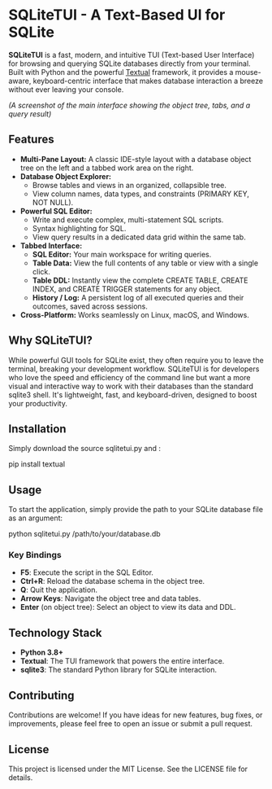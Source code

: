 # **SQLiteTUI \- A Text-Based UI for SQLite**

**SQLiteTUI** is a fast, modern, and intuitive TUI (Text-based User Interface) for browsing and querying SQLite databases directly from your terminal. Built with Python and the powerful [Textual](https://github.com/Textualize/textual) framework, it provides a mouse-aware, keyboard-centric interface that makes database interaction a breeze without ever leaving your console.

*(A screenshot of the main interface showing the object tree, tabs, and a query result)*

## **Features**

* **Multi-Pane Layout:** A classic IDE-style layout with a database object tree on the left and a tabbed work area on the right.  
* **Database Object Explorer:**  
  * Browse tables and views in an organized, collapsible tree.  
  * View column names, data types, and constraints (PRIMARY KEY, NOT NULL).  
* **Powerful SQL Editor:**  
  * Write and execute complex, multi-statement SQL scripts.  
  * Syntax highlighting for SQL.  
  * View query results in a dedicated data grid within the same tab.  
* **Tabbed Interface:**  
  * **SQL Editor:** Your main workspace for writing queries.  
  * **Table Data:** View the full contents of any table or view with a single click.  
  * **Table DDL:** Instantly view the complete CREATE TABLE, CREATE INDEX, and CREATE TRIGGER statements for any object.  
  * **History / Log:** A persistent log of all executed queries and their outcomes, saved across sessions.  
* **Cross-Platform:** Works seamlessly on Linux, macOS, and Windows.

## **Why SQLiteTUI?**

While powerful GUI tools for SQLite exist, they often require you to leave the terminal, breaking your development workflow. SQLiteTUI is for developers who love the speed and efficiency of the command line but want a more visual and interactive way to work with their databases than the standard sqlite3 shell. It's lightweight, fast, and keyboard-driven, designed to boost your productivity.

## **Installation**

Simply download the source sqlitetui.py and :

pip install textual

## **Usage**

To start the application, simply provide the path to your SQLite database file as an argument:

python sqlitetui.py /path/to/your/database.db

### **Key Bindings**

* **F5**: Execute the script in the SQL Editor.  
* **Ctrl+R**: Reload the database schema in the object tree.  
* **Q**: Quit the application.  
* **Arrow Keys**: Navigate the object tree and data tables.  
* **Enter** (on object tree): Select an object to view its data and DDL.

## **Technology Stack**

* **Python 3.8+**  
* **Textual**: The TUI framework that powers the entire interface.  
* **sqlite3**: The standard Python library for SQLite interaction.

## **Contributing**

Contributions are welcome\! If you have ideas for new features, bug fixes, or improvements, please feel free to open an issue or submit a pull request.

## **License**

This project is licensed under the MIT License. See the LICENSE file for details.
